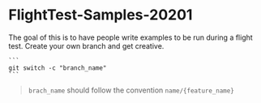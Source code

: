 # FlightTest-Samples-20201
The goal of this is to have people write examples to be run during a flight test.
Create your own branch and get creative.

    ```
    git switch -c "branch_name"
    ```
>`brach_name` should follow the convention `name/{feature_name}`
